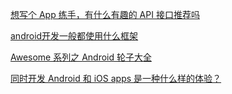 
[想写个 App 练手，有什么有趣的 API 接口推荐吗](https://www.zhihu.com/question/39479153)

[android开发一般都使用什么框架](https://www.zhihu.com/question/37160415)

[Awesome 系列之 Android 轮子大全](https://github.com/JStumpp/awesome-android)

[同时开发 Android 和 iOS apps 是一种什么样的体验？](https://www.zhihu.com/question/35676304#answer-23909327)
